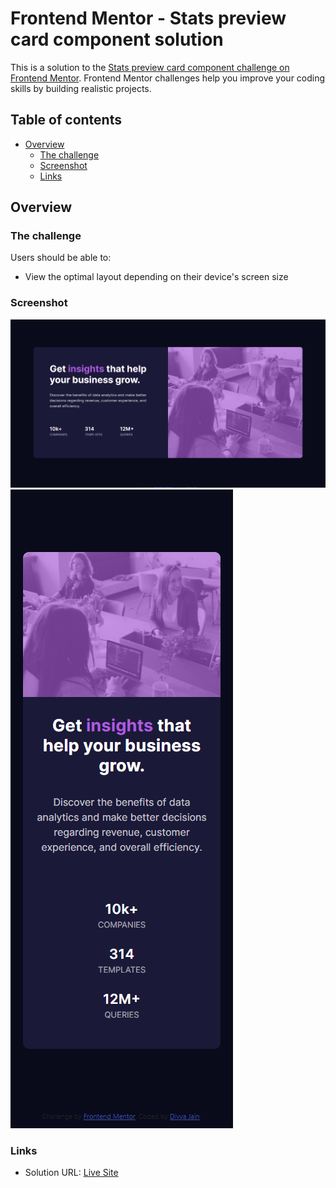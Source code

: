 # Frontend Mentor - Stats preview card component solution

This is a solution to the [Stats preview card component challenge on Frontend Mentor](https://www.frontendmentor.io/challenges/stats-preview-card-component-8JqbgoU62). Frontend Mentor challenges help you improve your coding skills by building realistic projects. 

## Table of contents

- [Overview](#overview)
  - [The challenge](#the-challenge)
  - [Screenshot](#screenshot)
  - [Links](#links)

## Overview

### The challenge

Users should be able to:

- View the optimal layout depending on their device's screen size

### Screenshot

![desktop-version](./screenshots/desktop-version.png)
![mobile-version](./screenshots/mobile-version.png)
### Links

- Solution URL: [Live Site](https://divyaaa123.github.io/Frontend-Mentor-Challenges/stats-preview-card-component-main/)


